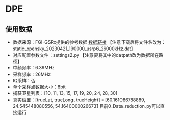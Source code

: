 # DPE
## 使用数据
- 数据来源：FGI-GSRx提供的参考数据 [数据链接](https://tiedostopalvelu.maanmittauslaitos.fi/tp/julkinen/lataus/tuotteet/FGI-GSRx-OS-DATAFILES/FGI-GSRx%20Raw%20IQ%20Data/GPSL1GalileoE1) 【注意下载后将文件名改为：static_opensky_20230421_190000_usrp6_26000kHz.dat】
- 对应配置参数文件：settings2.py 【注意要将其中的datpath改为数据所在路径】
- 中频频率：6.39MHz
- 采样频率：26MHz
- IQ采样：否
- 单个采样点数据大小：8bit
- 捕获卫星列表：[10, 11, 13, 15, 17, 19, 20, 24, 28, 30]
- 真实位置：[trueLat, trueLong, trueHeight] = [60.161086788889, 24.545448080556, 54.1640000026673]
目前0_Data_reduction.py可以直接运行
